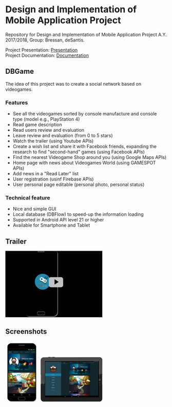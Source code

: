 # Design and Implementation of Mobile Application Project
Repository for Design and Implementation of Mobile Application Project A.Y. 2017/2018, Group: Bressan, deSantis.<br />

Project Presentation: [Presentation](https://github.com/Gabriele1606/Mobile-Applications-Project/blob/master/Presentation/Presentation.pdf)<br />
Project Documentation: [Documentation](https://github.com/Gabriele1606/Mobile-Applications-Project/blob/master/Documentation/dbgameDD.pdf)

## DBGame
The idea of this project was to create a social network based on videogames. 

### Features
* See all the videogames sorted by console manufacture and console type (model e.g., PlayStation 4)
* Read game description
* Read users review and evaluation
* Leave review and evaluation (from 0 to 5 stars)
* Watch the trailer (using Youtube APIs)
* Create a wish list and share it with Facebook friends, expanding the research to find "second-hand" games (using Facebook APIs)
* Find the nearest Videogame Shop around you (using Google Maps APIs)
* Home page with news about Videogames World (using GAMESPOT APIs)
* Add news in a "Read Later" list
* User registration (usinf Firebase APIs)
* User personal page editable (personal photo, personal status)

### Technical feature

* Nice and simple GUI
* Local database (DBFlow) to speed-up the information loading
* Supported in Android API level 21 or higher
* Available for Smartphone and Tablet

## Trailer
[<img src="https://github.com/Gabriele1606/Mobile-Applications-Project/blob/master/image%20example/example_3.png" width="60%">](https://youtu.be/urv80BDDgYo)

## Screenshots
<img src="https://github.com/Gabriele1606/Mobile-Applications-Project/blob/master/image%20example/example_2.png" width="20%">
<img src="https://github.com/Gabriele1606/Mobile-Applications-Project/blob/master/image%20example/example_1.png" width="40%">
